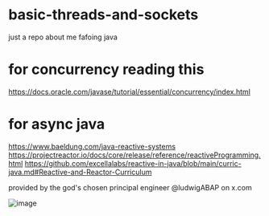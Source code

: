 # basic-threads-and-sockets
just a repo about me fafoing java

# for concurrency reading this
https://docs.oracle.com/javase/tutorial/essential/concurrency/index.html

# for async java
https://www.baeldung.com/java-reactive-systems
https://projectreactor.io/docs/core/release/reference/reactiveProgramming.html
https://github.com/excellalabs/reactive-in-java/blob/main/curric-java.md#Reactive-and-Reactor-Curriculum

provided by the god's chosen principal engineer @ludwigABAP on x.com

![image](https://github.com/user-attachments/assets/2ac5b75e-b0e2-4af3-8bfa-48544bda5535)
